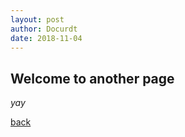 ```yaml
---
layout: post
author: Docurdt
date: 2018-11-04
---
```


## Welcome to another page

_yay_

[back](../../../blog.html)
